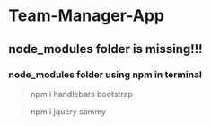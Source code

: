 # Team-Manager-App

## node_modules folder is missing!!!

### node_modules folder using npm in terminal
  > npm i handlebars bootstrap
  
  > npm i jquery sammy

